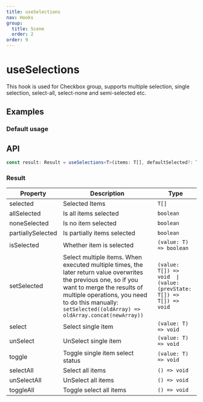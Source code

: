 ```yaml
---
title: useSelections
nav: Hooks
group:
  title: Scene
  order: 2
order: 9
---
```


# useSelections

This hook is used for Checkbox group, supports multiple selection, single selection, select-all, select-none and semi-selected etc.

## Examples

### Default usage

<code src="./demo/demo1.tsx"></code>

## API

```typescript
const result: Result = useSelections<T>(items: T[], defaultSelected?: T[]);
```

### Result

| Property          | Description                                                                                                                                                                                                                                               | Type                                                                |
| ----------------- | --------------------------------------------------------------------------------------------------------------------------------------------------------------------------------------------------------------------------------------------------------- | ------------------------------------------------------------------- |
| selected          | Selected Items                                                                                                                                                                                                                                            | `T[]`                                                               |
| allSelected       | Is all items selected                                                                                                                                                                                                                                     | `boolean`                                                           |
| noneSelected      | Is no item selected                                                                                                                                                                                                                                       | `boolean`                                                           |
| partiallySelected | Is partially items selected                                                                                                                                                                                                                               | `boolean`                                                           |
| isSelected        | Whether item is selected                                                                                                                                                                                                                                  | `(value: T) => boolean`                                             |
| setSelected       | Select multiple items. When executed multiple times, the later return value overwrites the previous one, so if you want to merge the results of multiple operations, you need to do this manually: `setSelected((oldArray) => oldArray.concat(newArray))` | `(value: T[]) => void  \| (value: (prevState: T[]) => T[]) => void` |
| select            | Select single item                                                                                                                                                                                                                                        | `(value: T) => void`                                                |
| unSelect          | UnSelect single item                                                                                                                                                                                                                                      | `(value: T) => void`                                                |
| toggle            | Toggle single item select status                                                                                                                                                                                                                          | `(value: T) => void`                                                |
| selectAll         | Select all items                                                                                                                                                                                                                                          | `() => void`                                                        |
| unSelectAll       | UnSelect all items                                                                                                                                                                                                                                        | `() => void`                                                        |
| toggleAll         | Toggle select all items                                                                                                                                                                                                                                   | `() => void`                                                        |
